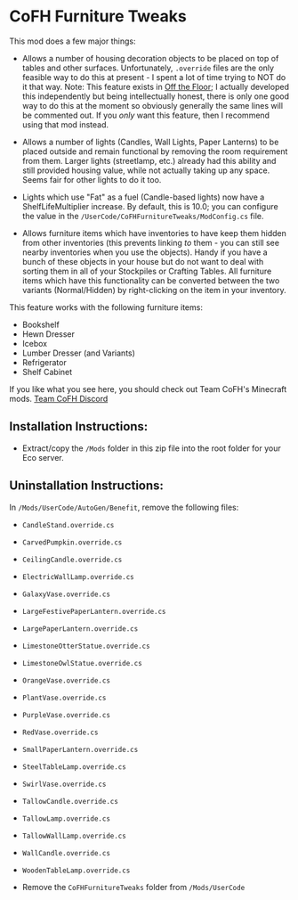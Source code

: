 # CoFH Furniture Tweaks

This mod does a few major things:

- Allows a number of housing decoration objects to be placed on top of tables and other surfaces. Unfortunately, `.override` files are the only feasible way to do this at present - I spent a lot of time trying to NOT do it that way. Note: This feature exists in [Off the Floor](https://mod.io/g/eco/m/off-the-floor); I actually developed this independently but being intellectually honest, there is only one good way to do this at the moment so obviously generally the same lines will be commented out. If you *only* want this feature, then I recommend using that mod instead.

- Allows a number of lights (Candles, Wall Lights, Paper Lanterns) to be placed outside and remain functional by removing the room requirement from them. Larger lights (streetlamp, etc.) already had this ability and still provided housing value, while not actually taking up any space. Seems fair for other lights to do it too.

- Lights which use "Fat" as a fuel (Candle-based lights) now have a ShelfLifeMultiplier increase. By default, this is 10.0; you can configure the value in the `/UserCode/CoFHFurnitureTweaks/ModConfig.cs` file.

- Allows furniture items which have inventories to have keep them hidden from other inventories (this prevents linking *to* them - you can still see nearby inventories when you use the objects). Handy if you have a bunch of these objects in your house but do not want to deal with sorting them in all of your Stockpiles or Crafting Tables. All furniture items which have this functionality can be converted between the two variants (Normal/Hidden) by right-clicking on the item in your inventory.

This feature works with the following furniture items:

- Bookshelf
- Hewn Dresser
- Icebox
- Lumber Dresser (and Variants)
- Refrigerator
- Shelf Cabinet

If you like what you see here, you should check out Team CoFH's Minecraft mods.
[Team CoFH Discord](https://discord.gg/uRKrnbH)

## Installation Instructions:

- Extract/copy the `/Mods` folder in this zip file into the root folder for your Eco server.

## Uninstallation Instructions:

In `/Mods/UserCode/AutoGen/Benefit`, remove the following files:

- `CandleStand.override.cs`
- `CarvedPumpkin.override.cs`
- `CeilingCandle.override.cs`
- `ElectricWallLamp.override.cs`
- `GalaxyVase.override.cs`
- `LargeFestivePaperLantern.override.cs`
- `LargePaperLantern.override.cs`
- `LimestoneOtterStatue.override.cs`
- `LimestoneOwlStatue.override.cs`
- `OrangeVase.override.cs`
- `PlantVase.override.cs`
- `PurpleVase.override.cs`
- `RedVase.override.cs`
- `SmallPaperLantern.override.cs`
- `SteelTableLamp.override.cs`
- `SwirlVase.override.cs`
- `TallowCandle.override.cs`
- `TallowLamp.override.cs`
- `TallowWallLamp.override.cs`
- `WallCandle.override.cs`
- `WoodenTableLamp.override.cs`

- Remove the `CoFHFurnitureTweaks` folder from `/Mods/UserCode`
